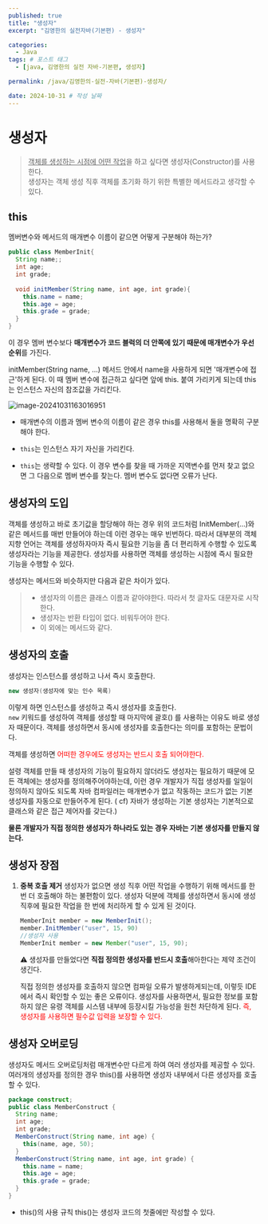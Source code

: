 ```yaml
---
published: true
title: "생성자"
excerpt: "김영한의 실전자바(기본편) - 생성자"

categories:
  - Java
tags: # 포스트 태그
  - [java, 김영한의 실전 자바-기본편, 생성자] 

permalink: /java/김영한의-실전-자바(기본편)-생성자/

date: 2024-10-31 # 작성 날짜
---
```


# 생성자

>  <u>객체를 생성하는 시점에 어떤 작업</u>을 하고 싶다면 생성자(Constructor)를 사용한다. <br>생성자는 객체 생성 직후 객체를 초기화 하기 위한 특별한 메서드라고 생각할 수 있다.

## this

멤버변수와 메서드의 매개변수 이름이 같으면 어떻게 구분해야 하는가?

```java
public class MemberInit{
  String name;;
  int age;
  int grade;
  
  void initMember(String name, int age, int grade){
    this.name = name;
    this.age = age;
    this.grade = grade;
  }
}
```

이 경우 멤버 변수보다 **매개변수가 코드 블럭의 더 안쪽에 있기 때문에 매개변수가 우선순위**를 가진다. 

initMember(String name, ...) 메서드 안에서 name을 사용하게 되면 '매개변수에 접근'하게 된다. 이 때 멤버 변수에 접근하고 싶다면 앞에 this. 붙여 가리키게 되는데 this는 인스턴스 자신의 참조값을 가리킨다.

![image-20241031163016951](https://nnakki.github.io/images/2024-10-31-%EA%B9%80%EC%98%81%ED%95%9C%EC%9D%98%20%EC%8B%A4%EC%A0%84%20%EC%9E%90%EB%B0%94(%EA%B8%B0%EB%B3%B8%ED%8E%B8)%20-%20%EC%83%9D%EC%84%B1%EC%9E%90/image-20241031163016951.png)

- 매개변수의 이름과 멤버 변수의 이름이 같은 경우 this를 사용해서 둘을 명확히 구분해야 한다.
- `this`는 인스턴스 자기 자신을 가리킨다. 

- `this`는 생략할 수 있다. 이 경우 변수를 찾을 때 가까운 지역변수를 먼저 찾고 없으면 그 다음으로 멤버 변수를 찾는다. 멤버 변수도 없다면 오류가 난다. 

## 생성자의 도입

객체를 생성하고 바로 초기값을 할당해야 하는 경우 위의 코드처럼 InitMember(...)와 같은 메서드를 매번 만들어야 하는데 이런 경우는 매우 빈번하다. 따라서 대부분의 객체 지향 언어는 객체를 생성하자마자 즉시 필요한 기능을 좀 더 편리하게 수행할 수 있도록 생성자라는 기능을 제공한다. 생성자를 사용하면 객체를 생성하는 시점에 즉시 필요한 기능을 수행할 수 있다. 

생성자는 메서드와 비슷하지만 다음과 같은 차이가 있다. 

> - 생성자의 이름은 클래스 이름과 같아야한다. 따라서 첫 글자도 대문자로 시작한다. 
> - 생성자는 반환 타입이 없다. 비워두어야 한다.
> - 이 외에는 메서드와 같다.

## 생성자의 호출

생성자는 인스턴스를 생성하고 나서 즉시 호출한다. 

```java
new 생성자(생성자에 맞는 인수 목록)
```

이렇게 하면 인스턴스를 생성하고 즉시 생성자를 호출한다. <br>`new` 키워드를 생성하여 객체를 생성할 때 마지막에 괄호() 를 사용하는 이유도 바로 생성자 때문이다. 객체를 생성하면서 동시에 생성자를 호출한다는 의미를 포함하는 문법이다. 

객체를 생성하면 <span style="color:red">어떠한 경우에도 생성자는 반드시 호출 되어야한다. </span>

설령 객체를 만들 때 생성자의 기능이 필요하지 않더라도 생성자는 필요하기 때문에 모든 객체에는 생성자를 정의해주어야하는데, 이런 경우 개발자가 직접 생성자를 일일이 정의하지 않아도 되도록 자바 컴파일러는 매개변수가 없고 작동하는 코드가 없는 기본 생성자를 자동으로 만들어주게 된다. ( cf) 자바가 생성하는 기본 생성자는 기본적으로 클래스와 같은 접근 제어자를 갖는다.)

**물론 개발자가 직접 정의한 생성자가 하나라도 있는 경우 자바는 기본 생성자를 만들지 않는다.**



## 생성자 장점

1. **중복 호출 제거**
   생성자가 없으면 생성 직후 어떤 작업을 수행하기 위해 메서드를 한번 더 호출해야 하는 불편함이 있다. 생성자 덕분에 객체를 생성하면서 동시에 생성 직후에 필요한 작업을 한 번에 처리하게 할 수 있게 된 것이다. 

   ```java
   MemberInit member = new MemberInit();
   member.InitMember("user", 15, 90)
   //생성자 사용
   MemberInit member = new Member("user", 15, 90);
   ```

   ⚠️ 생성자를 만들었다면 **직접 정의한 생성자를 반드시 호출**해아한다는 제약 조건이 생긴다.

   직접 정의한 생성자를 호출하지 않으면 컴파일 오류가 발생하게되는데, 이렇듯 IDE에서 즉시 확인할 수 있는 좋은 오류이다. 생성자를 사용하면서, 필요한 정보를 포함하지 않은 유령 객체를 시스템 내부에 등장시킬 가능성을 원천 차단하게 된다. <span style="color:red">즉, 생성자를 사용하면 필수값 입력을 보장할 수 있다. </span>

## 생성자 오버로딩

생성자도 메서드 오버로딩처럼 매개변수만 다르게 하여 여러 생성자를 제공할 수 있다. 
여러개의 생성자를 정의한 경우 this()를 사용하면 생성자 내부에서 다른 생성자를 호출할 수 있다. 

```java
package construct;
public class MemberConstruct {
  String name;
  int age;
  int grade;
  MemberConstruct(String name, int age) {
  	this(name, age, 50);
  }
  MemberConstruct(String name, int age, int grade) {
    this.name = name;
    this.age = age;
    this.grade = grade;
  }
}
```

- this()의 사용 규칙
  this()는 생성자 코드의 첫줄에만 작성할 수 있다.

